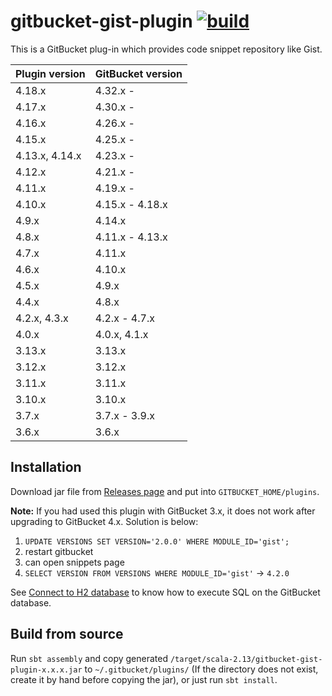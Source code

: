 # gitbucket-gist-plugin [![build](https://github.com/gitbucket/gitbucket-gist-plugin/workflows/build/badge.svg?branch=master)](https://github.com/gitbucket/gitbucket-gist-plugin/actions?query=workflow%3Abuild+branch%3Amaster)

This is a GitBucket plug-in which provides code snippet repository like Gist.

Plugin version | GitBucket version
:--------------|:--------------------
4.18.x         | 4.32.x -
4.17.x         | 4.30.x -
4.16.x         | 4.26.x -
4.15.x         | 4.25.x -
4.13.x, 4.14.x | 4.23.x -
4.12.x         | 4.21.x -
4.11.x         | 4.19.x -
4.10.x         | 4.15.x - 4.18.x
4.9.x          | 4.14.x
4.8.x          | 4.11.x - 4.13.x
4.7.x          | 4.11.x
4.6.x          | 4.10.x
4.5.x          | 4.9.x
4.4.x          | 4.8.x
4.2.x, 4.3.x   | 4.2.x - 4.7.x
4.0.x          | 4.0.x, 4.1.x
3.13.x         | 3.13.x
3.12.x         | 3.12.x
3.11.x         | 3.11.x
3.10.x         | 3.10.x
3.7.x          | 3.7.x - 3.9.x
3.6.x          | 3.6.x


## Installation

Download jar file from [Releases page](https://github.com/gitbucket/gitbucket-gist-plugin/releases) and put into `GITBUCKET_HOME/plugins`.

**Note:** If you had used this plugin with GitBucket 3.x, it does not work after upgrading to GitBucket 4.x. Solution is below:

1. `UPDATE VERSIONS SET VERSION='2.0.0' WHERE MODULE_ID='gist';`
2. restart gitbucket
3. can open snippets page
4. `SELECT VERSION FROM VERSIONS WHERE MODULE_ID='gist'` -> `4.2.0`

See [Connect to H2 database](https://github.com/gitbucket/gitbucket/wiki/Connect-to-H2-database) to know how to execute SQL on the GitBucket database.

## Build from source

Run `sbt assembly` and copy generated `/target/scala-2.13/gitbucket-gist-plugin-x.x.x.jar` to `~/.gitbucket/plugins/` (If the directory does not exist, create it by hand before copying the jar), or just run `sbt install`.
